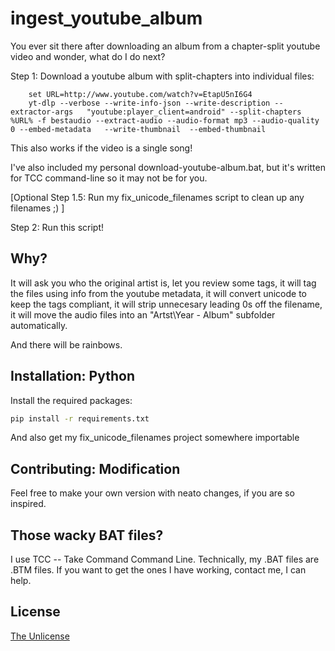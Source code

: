 # ingest_youtube_album

You ever sit there after downloading an album from a chapter-split youtube video and wonder, what do I do next?

Step 1: Download a youtube album with split-chapters into individual files:
``` 
    set URL=http://www.youtube.com/watch?v=EtapU5nI6G4
    yt-dlp --verbose --write-info-json --write-description --extractor-args   "youtube:player_client=android" --split-chapters %URL% -f bestaudio --extract-audio --audio-format mp3 --audio-quality 0 --embed-metadata   --write-thumbnail  --embed-thumbnail 
```
This also works if the video is a single song!

I've also included my personal download-youtube-album.bat, but it's written for TCC command-line so it may not be for you.

[Optional Step 1.5: Run my fix_unicode_filenames script to clean up any filenames ;) ]

Step 2: Run this script! 


## Why?

It will ask you who the original artist is, let you review some tags, it will tag the files using info from the youtube metadata, it will convert unicode to keep the tags compliant, it will strip unnecesary leading 0s off the filename, it will move the audio files into an "Artst\Year - Album" subfolder automatically. 

And there will be rainbows.


## Installation: Python

Install the required packages:

```bash
pip install -r requirements.txt
```

And also get my fix_unicode_filenames project somewhere importable


## Contributing: Modification

Feel free to make your own version with neato changes, if you are so inspired.

## Those wacky BAT files?

I use TCC -- Take Command Command Line.
Technically, my .BAT files are .BTM files.
If you want to get the ones I have working, contact me, I can help.

## License

[The Unlicense](https://choosealicense.com/licenses/unlicense/)

